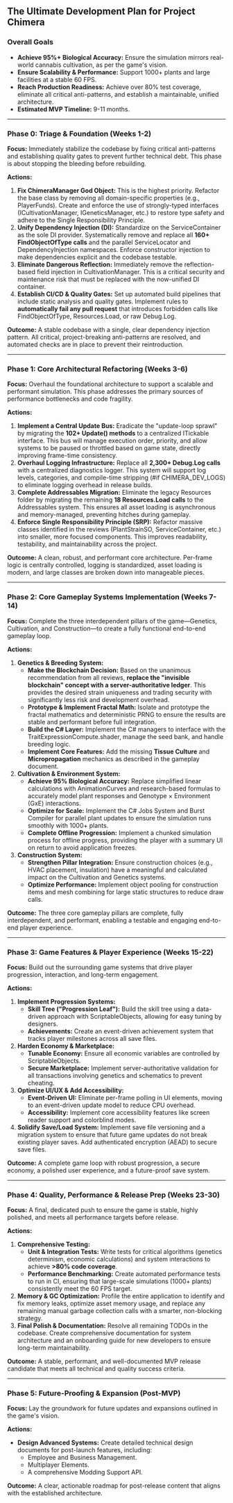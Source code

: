 ## **The Ultimate Development Plan for Project Chimera**

### **Overall Goals**

* **Achieve 95%+ Biological Accuracy:** Ensure the simulation mirrors real-world cannabis cultivation, as per the game's vision.  
* **Ensure Scalability & Performance:** Support 1000+ plants and large facilities at a stable 60 FPS.  
* **Reach Production Readiness:** Achieve over 80% test coverage, eliminate all critical anti-patterns, and establish a maintainable, unified architecture.  
* **Estimated MVP Timeline:** 9-11 months.

---

### **Phase 0: Triage & Foundation (Weeks 1-2)**

**Focus:** Immediately stabilize the codebase by fixing critical anti-patterns and establishing quality gates to prevent further technical debt. This phase is about stopping the bleeding before rebuilding.

**Actions:**

1. **Fix ChimeraManager God Object:** This is the highest priority. Refactor the base class by removing all domain-specific properties (e.g., PlayerFunds). Create and enforce the use of strongly-typed interfaces (ICultivationManager, IGeneticsManager, etc.) to restore type safety and adhere to the Single Responsibility Principle.  
2. **Unify Dependency Injection (DI):** Standardize on the ServiceContainer as the sole DI provider. Systematically remove and replace all **160+ FindObjectOfType calls** and the parallel ServiceLocator and DependencyInjection namespaces. Enforce constructor injection to make dependencies explicit and the codebase testable.  
3. **Eliminate Dangerous Reflection:** Immediately remove the reflection-based field injection in CultivationManager. This is a critical security and maintenance risk that must be replaced with the now-unified DI container.  
4. **Establish CI/CD & Quality Gates:** Set up automated build pipelines that include static analysis and quality gates. Implement rules to **automatically fail any pull request** that introduces forbidden calls like FindObjectOfType, Resources.Load, or raw Debug.Log.

**Outcome:** A stable codebase with a single, clear dependency injection pattern. All critical, project-breaking anti-patterns are resolved, and automated checks are in place to prevent their reintroduction.

---

### **Phase 1: Core Architectural Refactoring (Weeks 3-6)**

**Focus:** Overhaul the foundational architecture to support a scalable and performant simulation. This phase addresses the primary sources of performance bottlenecks and code fragility.

**Actions:**

1. **Implement a Central Update Bus:** Eradicate the "update-loop sprawl" by migrating the **102+ Update() methods** to a centralized ITickable interface. This bus will manage execution order, priority, and allow systems to be paused or throttled based on game state, directly improving frame-time consistency.  
2. **Overhaul Logging Infrastructure:** Replace all **2,300+ Debug.Log calls** with a centralized diagnostics logger. This system will support log levels, categories, and compile-time stripping (\#if CHIMERA\_DEV\_LOGS) to eliminate logging overhead in release builds.  
3. **Complete Addressables Migration:** Eliminate the legacy Resources folder by migrating the remaining **18 Resources.Load calls** to the Addressables system. This ensures all asset loading is asynchronous and memory-managed, preventing hitches during gameplay.  
4. **Enforce Single Responsibility Principle (SRP):** Refactor massive classes identified in the reviews (PlantStrainSO, ServiceContainer, etc.) into smaller, more focused components. This improves readability, testability, and maintainability across the project.

**Outcome:** A clean, robust, and performant core architecture. Per-frame logic is centrally controlled, logging is standardized, asset loading is modern, and large classes are broken down into manageable pieces.

---

### **Phase 2: Core Gameplay Systems Implementation (Weeks 7-14)**

**Focus:** Complete the three interdependent pillars of the game—Genetics, Cultivation, and Construction—to create a fully functional end-to-end gameplay loop.

**Actions:**

1. **Genetics & Breeding System:**  
   * **Make the Blockchain Decision:** Based on the unanimous recommendation from all reviews, **replace the "invisible blockchain" concept with a server-authoritative ledger**. This provides the desired strain uniqueness and trading security with significantly less risk and development overhead.  
   * **Prototype & Implement Fractal Math:** Isolate and prototype the fractal mathematics and deterministic PRNG to ensure the results are stable and performant before full integration.  
   * **Build the C\# Layer:** Implement the C\# managers to interface with the TraitExpressionCompute.shader, manage the seed bank, and handle breeding logic.  
   * **Implement Core Features:** Add the missing **Tissue Culture** and **Micropropagation** mechanics as described in the gameplay document.  
2. **Cultivation & Environment System:**  
   * **Achieve 95% Biological Accuracy:** Replace simplified linear calculations with AnimationCurves and research-based formulas to accurately model plant responses and Genotype × Environment (GxE) interactions.  
   * **Optimize for Scale:** Implement the C\# Jobs System and Burst Compiler for parallel plant updates to ensure the simulation runs smoothly with 1000+ plants.  
   * **Complete Offline Progression:** Implement a chunked simulation process for offline progress, providing the player with a summary UI on return to avoid application freezes.  
3. **Construction System:**  
   * **Strengthen Pillar Integration:** Ensure construction choices (e.g., HVAC placement, insulation) have a meaningful and calculated impact on the Cultivation and Genetics systems.  
   * **Optimize Performance:** Implement object pooling for construction items and mesh combining for large static structures to reduce draw calls.

**Outcome:** The three core gameplay pillars are complete, fully interdependent, and performant, enabling a testable and engaging end-to-end player experience.

---

### **Phase 3: Game Features & Player Experience (Weeks 15-22)**

**Focus:** Build out the surrounding game systems that drive player progression, interaction, and long-term engagement.

**Actions:**

1. **Implement Progression Systems:**  
   * **Skill Tree ("Progression Leaf"):** Build the skill tree using a data-driven approach with ScriptableObjects, allowing for easy tuning by designers.  
   * **Achievements:** Create an event-driven achievement system that tracks player milestones across all save files.  
2. **Harden Economy & Marketplace:**  
   * **Tunable Economy:** Ensure all economic variables are controlled by ScriptableObjects.  
   * **Secure Marketplace:** Implement server-authoritative validation for all transactions involving genetics and schematics to prevent cheating.  
3. **Optimize UI/UX & Add Accessibility:**  
   * **Event-Driven UI:** Eliminate per-frame polling in UI elements, moving to an event-driven update model to reduce CPU overhead.  
   * **Accessibility:** Implement core accessibility features like screen reader support and colorblind modes.  
4. **Solidify Save/Load System:** Implement save file versioning and a migration system to ensure that future game updates do not break existing player saves. Add authenticated encryption (AEAD) to secure save files.

**Outcome:** A complete game loop with robust progression, a secure economy, a polished user experience, and a future-proof save system.

---

### **Phase 4: Quality, Performance & Release Prep (Weeks 23-30)**

**Focus:** A final, dedicated push to ensure the game is stable, highly polished, and meets all performance targets before release.

**Actions:**

1. **Comprehensive Testing:**  
   * **Unit & Integration Tests:** Write tests for critical algorithms (genetics determinism, economic calculations) and system interactions to achieve **\>80% code coverage**.  
   * **Performance Benchmarking:** Create automated performance tests to run in CI, ensuring that large-scale simulations (1000+ plants) consistently meet the 60 FPS target.  
2. **Memory & GC Optimization:** Profile the entire application to identify and fix memory leaks, optimize asset memory usage, and replace any remaining manual garbage collection calls with a smarter, non-blocking strategy.  
3. **Final Polish & Documentation:** Resolve all remaining TODOs in the codebase. Create comprehensive documentation for system architecture and an onboarding guide for new developers to ensure long-term maintainability.

**Outcome:** A stable, performant, and well-documented MVP release candidate that meets all technical and quality success criteria.

---

### **Phase 5: Future-Proofing & Expansion (Post-MVP)**

**Focus:** Lay the groundwork for future updates and expansions outlined in the game's vision.

**Actions:**

* **Design Advanced Systems:** Create detailed technical design documents for post-launch features, including:  
  * Employee and Business Management.  
  * Multiplayer Elements.  
  * A comprehensive Modding Support API.

**Outcome:** A clear, actionable roadmap for post-release content that aligns with the established architecture.